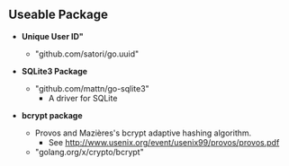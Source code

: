 ## Useable Package
- **Unique User ID"**
    - "github.com/satori/go.uuid"

- **SQLite3 Package**
    - "github.com/mattn/go-sqlite3"
        - A driver for SQLite

- **bcrypt package**
    - Provos and Mazières's bcrypt adaptive hashing algorithm. 
        - See http://www.usenix.org/event/usenix99/provos/provos.pdf
    - "golang.org/x/crypto/bcrypt"